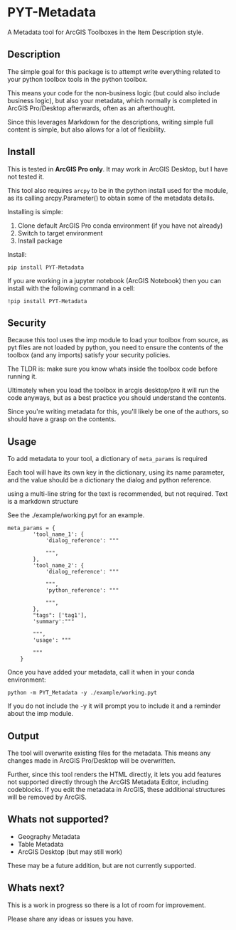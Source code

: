 # PYT-Metadata 

A Metadata tool for ArcGIS Toolboxes in the Item Description style.

## Description

The simple goal for this package is to attempt write everything related to your python toolbox tools in the python toolbox.  

This means your code for the non-business logic (but could also include business logic), but also your metadata, which normally is completed in ArcGIS Pro/Desktop afterwards, often as an afterthought.

Since this leverages Markdown for the descriptions, writing simple full content is simple, but also allows for a lot of flexibility.

## Install

This is tested in **ArcGIS Pro only**. It may work in ArcGIS Desktop, but I have not tested it.

This tool also requires `arcpy` to be in the python install used for the module, as its calling arcpy.Parameter() to obtain some of the metadata details.

Installing is simple:

 1. Clone default ArcGIS Pro conda environment (if you have not already)
 2. Switch to target environment
 3. Install package
 
 Install:

    pip install PYT-Metadata

If you are working in a jupyter notebook (ArcGIS Notebook) then you can install with the following command in a cell:

    !pip install PYT-Metadata

## Security

Because this tool uses the imp module to load your toolbox from source, as pyt files are not loaded by python, you need to ensure the contents of the toolbox (and any imports) satisfy your security policies. 

The TLDR is: make sure you know whats inside the toolbox code before running it.

Ultimately when you load the toolbox in arcgis desktop/pro it will run the code anyways, but as a best practice you should understand the contents. 

Since you're writing metadata for this, you'll likely be one of the authors, so should have a grasp on the contents.

## Usage

To add metadata to your tool, a dictionary of `meta_params` is required

Each tool will have its own key in the dictionary, using its name parameter, and the value should be a dictionary the dialog and python reference.

using a multi-line string for the text is recommended, but not required. Text is a markdown structure

See the ./example/working.pyt for an example.

```
meta_params = {
        'tool_name_1': {
            'dialog_reference': """

            """,
        },
        'tool_name_2': {
            'dialog_reference': """

            """,
            'python_reference': """

            """,
        },
        "tags": ['tag1'],
        'summary':"""

        """,
        'usage': """

        """
    }
```

Once you have added your metadata, call it when in your conda environment:

    python -m PYT_Metadata -y ./example/working.pyt

If you do not include the -y it will prompt you to include it and a reminder about the imp module.

## Output

The tool will overwrite existing files for the metadata. This means any changes made in ArcGIS Pro/Desktop will be overwritten.

Further, since this tool renders the HTML directly, it lets you add features not supported directly through the ArcGIS Metadata Editor, including codeblocks. If you edit the metadata in ArcGIS, these additional structures will be removed by ArcGIS.

## Whats not supported?

 * Geography Metadata
 * Table Metadata
 * ArcGIS Desktop (but may still work)

 These may be a future addition, but are not currently supported.

 ## Whats next?

 This is a work in progress so there is a lot of room for improvement.

 Please share any ideas or issues you have.
 